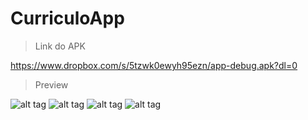 # CurriculoApp

> Link do APK

https://www.dropbox.com/s/5tzwk0ewyh95ezn/app-debug.apk?dl=0

> Preview

![alt tag](https://github.com/AleBarreto/CurriculoApp/blob/master/imgs/tab1.png?raw=true)
![alt tag](https://github.com/AleBarreto/CurriculoApp/blob/master/imgs/tab2.png?raw=true)
![alt tag](https://github.com/AleBarreto/CurriculoApp/blob/master/imgs/tab3.png?raw=true)
![alt tag](https://github.com/AleBarreto/CurriculoApp/blob/master/imgs/tab4.png?raw=true)


